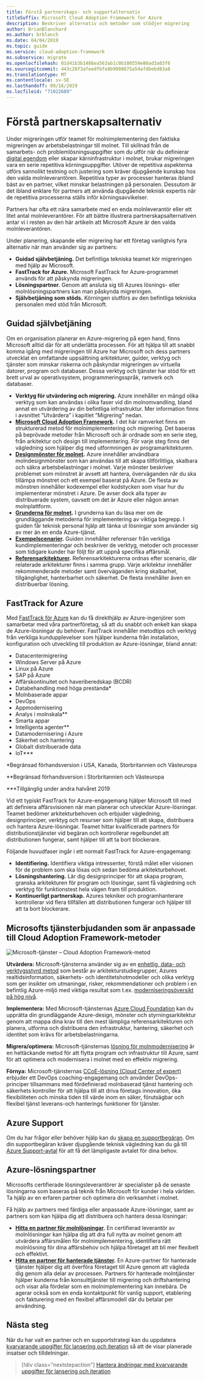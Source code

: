 ```yaml
---
title: Förstå partnerskaps- och supportalternativ
titleSuffix: Microsoft Cloud Adoption Framework for Azure
description: Beskriver alternativ och metoder som stödjer migrering
author: BrianBlanchard
ms.author: brblanch
ms.date: 04/04/2019
ms.topic: guide
ms.service: cloud-adoption-framework
ms.subservice: migrate
ms.openlocfilehash: 01d41b3b1486ea563ab1c0b100559e80ad3a03f6
ms.sourcegitcommit: 443c28f3afeedfbfe8b9980875a54afdbebd83a8
ms.translationtype: MT
ms.contentlocale: sv-SE
ms.lasthandoff: 09/16/2019
ms.locfileid: "71022689"
---
```

# <a name="understand-partnership-options"></a>Förstå partnerskapsalternativ

Under migreringen utför teamet för molnimplementering den faktiska migreringen av arbetsbelastningar till molnet. Till skillnad från de samarbets- och problemlösningsuppgifter som du utför när du definierar [digital egendom](../../../digital-estate/index.md) eller skapar kärninfrastruktur i molnet, brukar migreringen vara en serie repetitiva körningsuppgifter. Utöver de repetitiva aspekterna utförs sannolikt testning och justering som kräver djupgående kunskap hos den valda molnleverantören. Repetitiva typer av processer hanteras ibland bäst av en partner, vilket minskar belastningen på personalen. Dessutom är det ibland enklare för partners att använda djupgående teknisk expertis när de repetitiva processerna ställs inför körningsavvikelser.

Partners har ofta ett nära samarbete med en enda molnleverantör eller ett litet antal molnleverantörer. För att bättre illustrera partnerskapsalternativen antar vi i resten av den här artikeln att Microsoft Azure är den valda molnleverantören.

Under planering, skapande eller migrering har ett företag vanligtvis fyra alternativ när man använder sig av partners:

- **Guidad självbetjäning.** Det befintliga tekniska teamet kör migreringen med hjälp av Microsoft.
- **FastTrack for Azure.** Microsoft FastTrack for Azure-programmet används för att påskynda migreringen.
- **Lösningspartner.** Genom att ansluta sig till Azures lösnings- eller molnlösningspartners kan man påskynda migreringen.
- **Självbetjäning som stöds.** Körningen slutförs av den befintliga tekniska personalen med stöd från Microsoft.

## <a name="guided-self-service"></a>Guidad självbetjäning

Om en organisation planerar en Azure-migrering på egen hand, finns Microsoft alltid där för att underlätta processen. För att hjälpa till att snabbt komma igång med migreringen till Azure har Microsoft och dess partners utvecklat en omfattande uppsättning arkitekturer, guider, verktyg och tjänster som minskar riskerna och påskyndar migreringen av virtuella datorer, program och databaser. Dessa verktyg och tjänster har stöd för ett brett urval av operativsystem, programmeringsspråk, ramverk och databaser.

- **Verktyg för utvärdering och migrering.** Azure innehåller en mängd olika verktyg som kan användas i olika faser vid din molnomvandling, bland annat en utvärdering av din befintliga infrastruktur. Mer information finns i avsnittet ”Utvärdera” i kapitlet ”Migrering” nedan.
- **[Microsoft Cloud Adoption Framework](../../index.md).** I det här ramverket finns en strukturerad metod för molnimplementering och migrering. Det baseras på beprövade metoder från Microsoft och är ordnade som en serie steg, från arkitektur och design till implementering. För varje steg finns det vägledning som hjälper dig med utformningen av programarkitekturen.
- **[Designmönster för molnet](https://docs.microsoft.com/azure/architecture/patterns).** Azure innehåller användbara molndesignmönster som kan användas till att skapa tillförlitliga, skalbara och säkra arbetsbelastningar i molnet. Varje mönster beskriver problemet som mönstret är avsett att hantera, överväganden när du ska tillämpa mönstret och ett exempel baserat på Azure. De flesta av mönstren innehåller kodexempel eller kodstycken som visar hur du implementerar mönstret i Azure. De avser dock alla typer av distribuerade system, oavsett om det är Azure eller någon annan molnplattform.
- **[Grunderna för molnet](https://docs.microsoft.com/azure/architecture/guide).** I grunderna kan du läsa mer om de grundläggande metoderna för implementering av viktiga begrepp. I guiden får teknisk personal hjälp att tänka ut lösningar som använder sig av mer än en enda Azure-tjänst.
- **[Exempelscenarier](https://docs.microsoft.com/azure/architecture/example-scenario).** Guiden innehåller referenser från verkliga kundimplementeringar och beskriver de verktyg, metoder och processer som tidigare kunder har följt för att uppnå specifika affärsmål.
- **[Referensarkitekturer](https://docs.microsoft.com/azure/architecture/reference-architectures).** Referensarkitekturerna ordnas efter scenario, där relaterade arkitekturer finns i samma grupp. Varje arkitektur innehåller rekommenderade metoder samt överväganden kring skalbarhet, tillgänglighet, hanterbarhet och säkerhet. De flesta innehåller även en distribuerbar lösning.

## <a name="fasttrack-for-azure"></a>FastTrack for Azure

Med [FastTrack för Azure](https://azure.microsoft.com/roadmap/fasttrack-for-azure) kan du få direkthjälp av Azure-ingenjörer som samarbetar med våra partnerföretag, så att du snabbt och enkelt kan skapa de Azure-lösningar du behöver. FastTrack innehåller metodtips och verktyg från verkliga kundupplevelser som hjälper kunderna från installation, konfiguration och utveckling till produktion av Azure-lösningar, bland annat:

- Datacentermigrering
- Windows Server på Azure
- Linux på Azure
- SAP på Azure
- Affärskontinuitet och haveriberedskap (BCDR)
- Databehandling med höga prestanda*
- Molnbaserade appar
- DevOps
- Appmodernisering
- Analys i molnskala**
- Smarta appar
- Intelligenta agenter**
- Datamodernisering i Azure
- Säkerhet och hantering
- Globalt distribuerade data
- IoT***

*Begränsad förhandsversion i USA, Kanada, Storbritannien och Västeuropa

**Begränsad förhandsversion i Storbritannien och Västeuropa

***Tillgänglig under andra halvåret 2019

Vid ett typiskt FastTrack for Azure-engagemang hjälper Microsoft till med att definiera affärsvisionen när man planerar och utvecklar Azure-lösningar. Teamet bedömer arkitekturbehoven och erbjuder vägledning, designprinciper, verktyg och resurser som hjälper till att skapa, distribuera och hantera Azure-lösningar. Teamet hittar kvalificerade partners för distributionstjänster vid begäran och kontrollerar regelbundet att distributionen fungerar, samt hjälper till att ta bort blockerare.

Följande huvudfaser ingår i ett normalt FastTrack for Azure-engagemang:

- **Identifiering.** Identifiera viktiga intressenter, förstå målet eller visionen för de problem som ska lösas och sedan bedöma arkitekturbehovet.
- **Lösningshantering.** Lär dig designprinciper för att skapa program, granska arkitekturen för program och lösningar, samt få vägledning och verktyg för funktionstest hela vägen fram till produktion.
- **Kontinuerligt partnerskap.** Azures tekniker och programhanterare kontrollerar vid flera tillfällen att distributionen fungerar och hjälper till att ta bort blockerare.

## <a name="microsoft-services-offerings-aligned-to-cloud-adoption-framework-approaches"></a>Microsofts tjänsterbjudanden som är anpassade till Cloud Adoption Framework-metoder

![Microsoft-tjänster – Cloud Adoption Framework-metod](../../../_images/migrate/mcs-program-approach.jpg)

**Utvärdera:** Microsoft-tjänsterna använder sig av en [enhetlig, data- och verktygsstyrd metod](https://download.microsoft.com/download/C/7/C/C7CEA89D-7BDB-4E08-B998-737C13107361/Secure_Cloud_Insights_Datasheet_EN_US.pdf) som består av arkitekturstudiegrupper, Azures realtidsinformation, säkerhets- och identitetshotmodeller och olika verktyg som ger insikter om utmaningar, risker, rekommendationer och problem i en befintlig Azure-miljö med viktiga resultat som t.ex. [moderniseringsöversikt på hög nivå](https://download.microsoft.com/download/F/7/2/F72FAD7E-8BBD-4E04-8C7B-9AC4FE04A150/Cloud_Adoption_Discovery_and_Roadmap_Datasheet.pdf).

**Implementera:** Med Microsoft-tjänsternas [Azure Cloud Foundation](https://download.microsoft.com/download/D/8/7/D872DFD0-1C46-4145-95E4-B5EAB2958B96/Hybrid_Cloud_Foundation_Datasheet_EN_US.pdf) kan du upprätta din grundläggande Azure-design, mönster och styrningsarkitektur genom att mappa dina krav till den mest lämpliga referensarkitekturen och planera, utforma och distribuera den infrastruktur, hantering, säkerhet och identitet som krävs för arbetsbelastningarna.

**Migrera/optimera:** Microsoft-tjänsternas [lösning för molnmodernisering](https://download.microsoft.com/download/3/7/3/373F90E3-8568-44F3-B096-CD9C1CD28AB7/Cloud_Modernization_Datasheet_EN_US.pdf) är en heltäckande metod för att flytta program och infrastruktur till Azure, samt för att optimera och modernisera i molnet med en effektiv migrering.

**Förnya:** Microsoft-tjänsternas [CCoE-lösning (Cloud Center of expert)](https://download.microsoft.com/download/F/8/B/F8BBE4BD-E5F8-4DFB-82F7-C0A4E17051BB/Cloud_Center_of_Excellence_Datasheet_EN_US.pdf) erbjuder ett DevOps coaching-engagemang och använder DevOps-principer tillsammans med fördefinierad molnbaserad tjänst hantering och säkerhets kontroller för att hjälpa till att driva företags innovation, öka flexibiliteten och minska tiden till värde inom en säker, förutsägbar och flexibel tjänst leverans-och hanterings funktioner för tjänster.

## <a name="azure-support"></a>Azure Support

Om du har frågor eller behöver hjälp kan du [skapa en supportbegäran](https://portal.azure.com/#blade/Microsoft_Azure_Support/HelpAndSupportBlade/newsupportrequest). Om din supportbegäran kräver djupgående teknisk vägledning kan du gå till [Azure Support-avtal](https://azure.microsoft.com/support/plans) för att få det lämpligaste avtalet för dina behov.

## <a name="azure-solutions-partner"></a>Azure-lösningspartner

Microsofts certifierade lösningsleverantörer är specialister på de senaste lösningarna som baseras på teknik från Microsoft för kunder i hela världen. Ta hjälp av en erfaren partner och optimera din verksamhet i molnet.

Få hjälp av partners med färdiga eller anpassade Azure-lösningar, samt av partners som kan hjälpa dig att distribuera och hantera dessa lösningar:

- **[Hitta en partner för molnlösningar](https://www.microsoft.com/solution-providers/home).** En certifierad leverantör av molnlösningar kan hjälpa dig att dra full nytta av molnet genom att utvärdera affärsmålen för molnimplementering, identifiera rätt molnlösning för dina affärsbehov och hjälpa företaget att bli mer flexibelt och effektivt.
- **[Hitta en partner för hanterade tjänster](https://www.microsoft.com/solution-providers/search?cacheId=16a3b49b-fef2-449d-bdf0-628008114cca).** En Azure-partner för hanterade tjänster hjälper dig att överföra företaget till Azure genom att vägleda dig genom alla delar av processen. Partners för hanterade molntjänster hjälper kunderna från konsulttjänster till migrering och driftshantering och visar alla fördelar som en molnimplementering kan innebära. De agerar också som en enda kontaktpunkt för vanlig support, etablering och fakturering med en flexibel affärsmodell där du betalar per användning.

## <a name="next-steps"></a>Nästa steg

När du har valt en partner och en supportstrategi kan du uppdatera [kvarvarande uppgifter för lansering och iteration](./release-iteration-backlog.md) så att de visar planerade insatser och tilldelningar.

> [!div class="nextstepaction"]
> [Hantera ändringar med kvarvarande uppgifter för lansering och iteration](./release-iteration-backlog.md)
